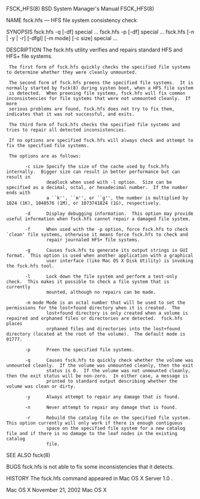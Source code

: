 FSCK_HFS(8)                                                 BSD System Manager's Manual                                                FSCK_HFS(8)

NAME
     fsck.hfs — HFS file system consistency check

SYNOPSIS
     fsck.hfs -q [-df] special ...
     fsck.hfs -p [-df] special ...
     fsck.hfs [-n | -y | -r] [-dfgl] [-m mode] [-c size] special ...

DESCRIPTION
     The fsck.hfs utility verifies and repairs standard HFS and HFS+ file systems.

     The first form of fsck.hfs quickly checks the specified file systems to determine whether they were cleanly unmounted.

     The second form of fsck.hfs preens the specified file systems.  It is normally started by fsck(8) during systen boot, when a HFS file system
     is detected.  When preening file systems, fsck.hfs will fix common inconsistencies for file systems that were not unmounted cleanly.  If more
     serious problems are found, fsck.hfs does not try to fix them, indicates that it was not successful, and exits.

     The third form of fsck.hfs checks the specified file systems and tries to repair all detected inconsistencies.

     If no options are specified fsck.hfs will always check and attempt to fix the specified file systems.

     The options are as follows:

           -c size Specify the size of the cache used by fsck.hfs internally.  Bigger size can result in better performance but can result in
                   deadlock when used with -l option.  Size can be specified as a decimal, octal, or hexadecimal number.  If the number ends with
                   a ``k'', ``m'', or ``g'', the number is multiplied by 1024 (1K), 1048576 (1M), or 1073741824 (1G), respectively.

           -d      Display debugging information.  This option may provide useful information when fsck.hfs cannot repair a damaged file system.

           -f      When used with the -p option, force fsck.hfs to check `clean' file systems, otherwise it means force fsck.hfs to check and
                   repair journaled HFS+ file systems.

           -g      Causes fsck.hfs to generate its output strings in GUI format.  This option is used when another application with a graphical
                   user interface (like Mac OS X Disk Utility) is invoking the fsck.hfs tool.

           -l      Lock down the file system and perform a test-only check.  This makes it possible to check a file system that is currently
                   mounted, although no repairs can be made.

           -m mode Mode is an octal number that will be used to set the permissions for the lost+found directory when it is created.  The
                   lost+found directory is only created when a volume is repaired and orphaned files or directories are detected.  fsck.hfs places
                   orphaned files and directories into the lost+found directory (located at the root of the volume).  The default mode is 01777.

           -p      Preen the specified file systems.

           -q      Causes fsck.hfs to quickly check whether the volume was unmounted cleanly.  If the volume was unmounted cleanly, then the exit
                   status is 0.  If the volume was not unmounted cleanly, then the exit status will be non-zero.  In either case, a message is
                   printed to standard output describing whether the volume was clean or dirty.

           -y      Always attempt to repair any damage that is found.

           -n      Never attempt to repair any damage that is found.

           -r      Rebuild the catalog file on the specified file system.  This option currently will only work if there is enough contiguous
                   space on the specified file system for a new catalog file and if there is no damage to the leaf nodes in the existing catalog
                   file.

SEE ALSO
     fsck(8)

BUGS
     fsck.hfs is not able to fix some inconsistencies that it detects.

HISTORY
     The fsck.hfs command appeared in Mac OS X Server 1.0 .

Mac OS X                                                         November 21, 2002                                                        Mac OS X
